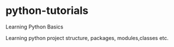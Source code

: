 # python-tutorials
Learning Python Basics

Learning python project structure, packages, modules,classes etc.
